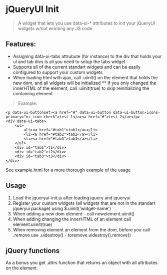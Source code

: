 jQueryUI Init
==================
> A widget that lets you use data-ui-* attributes to init your jQueryUI widgets w/out wrinting any JS code

Features:
---------
* Assigning data-ui-tabs attrubute (for instance) to the div that holds your ul and tab divs is all you need to setup the tabs widget
* Supports all of the current standart widgets and can be easily configured to support your custom widgets
* When loading html with ajax, call .uiinit() on the element that holds the new dom, and all widgets will be initialized
** If you only changed the innerHTML of the element, call .uiinit(true) to skip reinitializing the containing element

> Example: 

	<p data-ui-buttonset><a href="#" data-ui-button data-ui-button-icons-primary="ui-icon-check">test 1</a><a href="#">test 2</a></p>
	<div data-ui-tabs>
		<ul>
			<li><a href="#tab1">tab1</a></li>
			<li><a href="#tab2">tab2</a></li>
			<li><a href="#tab3">tab3</a></li>
		</ul>
		<div id="tab1">t1</div>
		<div id="tab2">t2</div>
		<div id="tab3">t3</div>
	</div>

See example.html for a more thorough example of the usage

Usage
-----
1. Load the jqueryui-init.js after loading jquery and jqueryui
2. Register your custom widgets (all widgets that are not in the standart jqueryui package) using $.uiinit('widget-name')
3. When adding a new dom element - call newelement.uiinit()
4. When adding changing the innerHTML of an element call element.uiinit(true)
5. When removing element an element from the dom, before you call .remove use .uidestroy() - toremove.uidestroy().remove()

jQuery functions
----------------
As a bonus you get .attrs function that returns an object with all attributes on the element.
